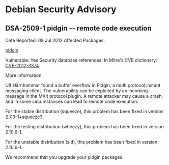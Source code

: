 
Debian Security Advisory
========================


DSA-2509-1 pidgin -- remote code execution
------------------------------------------



Date Reported:
08 Jul 2012
Affected Packages:

[pidgin](https://packages.debian.org/src:pidgin)

Vulnerable:
Yes
Security database references:
In Mitre's CVE dictionary: [CVE-2012-3374](https://security-tracker.debian.org/tracker/CVE-2012-3374).  

More information:

Ulf Härnhammar found a buffer overflow in Pidgin, a multi protocol instant
messaging client. The vulnerability can be exploited by an incoming
message in the MXit protocol plugin. A remote attacker may cause a crash,
and in some circumstances can lead to remote code execution.


For the stable distribution (squeeze), this problem has been fixed in
version 2.7.3-1+squeeze3.


For the testing distribution (wheezy), this problem has been fixed in
version 2.10.6-1.


For the unstable distribution (sid), this problem has been fixed in
version 2.10.6-1.


We recommend that you upgrade your pidgin packages.





